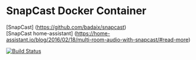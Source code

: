 # SnapCast Docker Container

 [SnapCast] (https://github.com/badaix/snapcast)   
 [SnapCast home-assistant] (https://home-assistant.io/blog/2016/02/18/multi-room-audio-with-snapcast/#read-more)   

[![Build Status](https://travis-ci.org/nolte/docker-snapcast.svg?branch=master)](https://travis-ci.org/nolte/docker-snapcast)